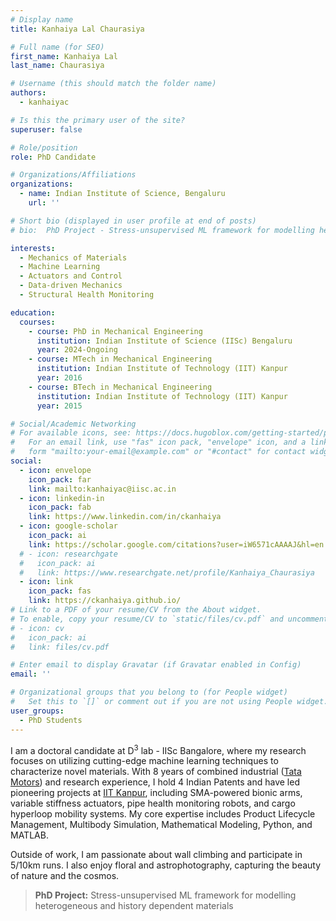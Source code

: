 ```yaml
---
# Display name
title: Kanhaiya Lal Chaurasiya

# Full name (for SEO)
first_name: Kanhaiya Lal
last_name: Chaurasiya

# Username (this should match the folder name)
authors:
  - kanhaiyac

# Is this the primary user of the site?
superuser: false

# Role/position
role: PhD Candidate

# Organizations/Affiliations
organizations:
  - name: Indian Institute of Science, Bengaluru
    url: ''

# Short bio (displayed in user profile at end of posts)
# bio:  PhD Project - Stress-unsupervised ML framework for modelling heterogeneous and history dependent materials 

interests:
  - Mechanics of Materials
  - Machine Learning
  - Actuators and Control
  - Data-driven Mechanics
  - Structural Health Monitoring

education:
  courses:
    - course: PhD in Mechanical Engineering
      institution: Indian Institute of Science (IISc) Bengaluru
      year: 2024-Ongoing
    - course: MTech in Mechanical Engineering
      institution: Indian Institute of Technology (IIT) Kanpur
      year: 2016
    - course: BTech in Mechanical Engineering
      institution: Indian Institute of Technology (IIT) Kanpur
      year: 2015

# Social/Academic Networking
# For available icons, see: https://docs.hugoblox.com/getting-started/page-builder/#icons
#   For an email link, use "fas" icon pack, "envelope" icon, and a link in the
#   form "mailto:your-email@example.com" or "#contact" for contact widget.
social:
  - icon: envelope
    icon_pack: far
    link: mailto:kanhaiyac@iisc.ac.in
  - icon: linkedin-in
    icon_pack: fab
    link: https://www.linkedin.com/in/ckanhaiya
  - icon: google-scholar
    icon_pack: ai
    link: https://scholar.google.com/citations?user=iW6571cAAAAJ&hl=en
  # - icon: researchgate
  #   icon_pack: ai
  #   link: https://www.researchgate.net/profile/Kanhaiya_Chaurasiya
  - icon: link
    icon_pack: fas
    link: https://ckanhaiya.github.io/
# Link to a PDF of your resume/CV from the About widget.
# To enable, copy your resume/CV to `static/files/cv.pdf` and uncomment the lines below.
# - icon: cv
#   icon_pack: ai
#   link: files/cv.pdf

# Enter email to display Gravatar (if Gravatar enabled in Config)
email: ''

# Organizational groups that you belong to (for People widget)
#   Set this to `[]` or comment out if you are not using People widget.
user_groups:
  - PhD Students
---
```


I am a doctoral candidate at D<sup>3</sup> lab - IISc Bangalore, where my research focuses on utilizing cutting-edge machine learning techniques to characterize novel materials. With 8 years of combined industrial ([Tata Motors](https://www.tatamotors.com/)) and research experience, I hold 4 Indian Patents and have led pioneering projects at [IIT Kanpur](https://www.iitk.ac.in/smss/), including SMA-powered bionic arms, variable stiffness actuators, pipe health monitoring robots, and cargo hyperloop mobility systems. My core expertise includes Product Lifecycle Management, Multibody Simulation, Mathematical Modeling, Python, and MATLAB.

Outside of work, I am passionate about wall climbing and participate in 5/10km runs. I also enjoy floral and astrophotography, capturing the beauty of nature and the cosmos.

> **PhD Project:** Stress-unsupervised ML framework for modelling heterogeneous and history dependent materials 
